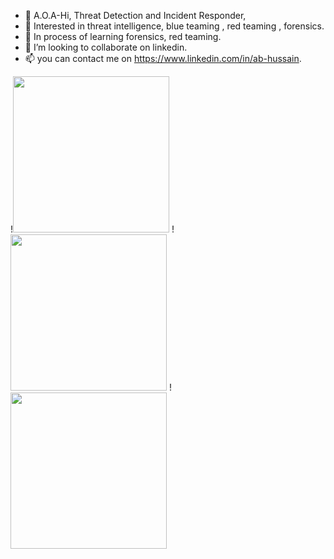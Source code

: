 - 👋 A.O.A-Hi, Threat Detection and Incident Responder,
- 👀 Interested in threat intelligence, blue teaming , red teaming , forensics. 
- 🌱 In process of learning forensics, red teaming.
- 💞️ I’m looking to collaborate on linkedin.
- 📫 you can contact me on https://www.linkedin.com/in/ab-hussain.


!<img src="https://dev-to-uploads.s3.amazonaws.com/uploads/articles/4u624upzydcadel86tm7.gif" width="250" height="250"/>
!<img src="https://c.tenor.com/R4riaEBdEOkAAAAd/hackerman-loweffortpunks.gif" width="250" height="250"/>
!<img src="https://c.tenor.com/cM-JhYmsdCoAAAAC/hacking-windows.gif" width="250" height="250"/>




<!---
System-CTL/System-CTL is a ✨ special ✨ repository because its `README.md` (this file) appears on your GitHub profile.
You can click the Preview link to take a look at your changes.
--->
